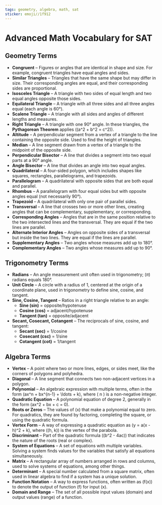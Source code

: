 ```yaml
---
tags: geometry, algebra, math, sat
sticker: emoji//1f912
---
```

# Advanced Math Vocabulary for SAT

## Geometry Terms

- **Congruent** – Figures or angles that are identical in shape and size. For example, congruent triangles have equal angles and sides.
- **Similar Triangles** – Triangles that have the same shape but may differ in size. Their corresponding angles are equal, and their corresponding sides are proportional.
- **Isosceles Triangle** – A triangle with two sides of equal length and two equal angles opposite those sides.
- **Equilateral Triangle** – A triangle with all three sides and all three angles equal (each angle is 60°).
- **Scalene Triangle** – A triangle with all sides and angles of different lengths and measures.
- **Right Triangle** – A triangle with one 90° angle. In these triangles, the **Pythagorean Theorem** applies (\(a^2 + b^2 = c^2\)).
- **Altitude** – A perpendicular segment from a vertex of a triangle to the line containing the opposite side. Used to find the height of triangles.
- **Median** – A line segment drawn from a vertex of a triangle to the midpoint of the opposite side.
- **Perpendicular Bisector** – A line that divides a segment into two equal parts at a 90° angle.
- **Angle Bisector** – A line that divides an angle into two equal angles.
- **Quadrilateral** – A four-sided polygon, which includes shapes like squares, rectangles, parallelograms, and trapezoids.
- **Parallelogram** – A quadrilateral with opposite sides that are both equal and parallel.
- **Rhombus** – A parallelogram with four equal sides but with opposite angles equal (not necessarily 90°).
- **Trapezoid** – A quadrilateral with only one pair of parallel sides.
- **Transversal** – A line that crosses two or more other lines, creating angles that can be complementary, supplementary, or corresponding.
- **Corresponding Angles** – Angles that are in the same position relative to the two intersected lines and the transversal. They are equal if the two lines are parallel.
- **Alternate Interior Angles** – Angles on opposite sides of a transversal but inside the two lines. They are equal if the lines are parallel.
- **Supplementary Angles** – Two angles whose measures add up to 180°.
- **Complementary Angles** – Two angles whose measures add up to 90°.

## Trigonometry Terms

- **Radians** – An angle measurement unit often used in trigonometry; ($\pi$) radians equals 180°.
- **Unit Circle** – A circle with a radius of 1, centered at the origin of a coordinate plane, used in trigonometry to define sine, cosine, and tangent.
- **Sine, Cosine, Tangent** – Ratios in a right triangle relative to an angle:
    - **Sine (sin)** = opposite/hypotenuse
    - **Cosine (cos)** = adjacent/hypotenuse
    - **Tangent (tan)** = opposite/adjacent
- **Secant, Cosecant, Cotangent** – The reciprocals of sine, cosine, and tangent:
    - **Secant (sec)** = 1/cosine
    - **Cosecant (csc)** = 1/sine
    - **Cotangent (cot)** = 1/tangent

## Algebra Terms

- **Vertex** – A point where two or more lines, edges, or sides meet, like the corners of polygons and polyhedra.
- **Diagonal** – A line segment that connects two non-adjacent vertices in a polygon.
- **Polynomial** – An algebraic expression with multiple terms, often in the form \(ax^n + bx^{n-1} + \ldots + k\), where \( n \) is a non-negative integer.
- **Quadratic Equation** – A polynomial equation of degree 2, generally in the form \(ax^2 + bx + c = 0\).
- **Roots or Zeros** – The values of \(x\) that make a polynomial equal to zero. For quadratics, they are found by factoring, completing the square, or using the quadratic formula.
- **Vertex Form** – A way of expressing a quadratic equation as \(y = a(x - h)^2 + k\), where \((h, k)\) is the vertex of the parabola.
- **Discriminant** – Part of the quadratic formula (\(b^2 - 4ac\)) that indicates the nature of the roots (real or complex).
- **System of Equations** – A set of equations with multiple variables. Solving a system finds values for the variables that satisfy all equations simultaneously.
- **Matrix** – A rectangular array of numbers arranged in rows and columns, used to solve systems of equations, among other things.
- **Determinant** – A special number calculated from a square matrix, often used in linear algebra to find if a system has a unique solution.
- **Function Notation** – A way to express functions, often written as \(f(x)\) to denote the output of function \(f\) for input \(x\).
- **Domain and Range** – The set of all possible input values (domain) and output values (range) of a function.

